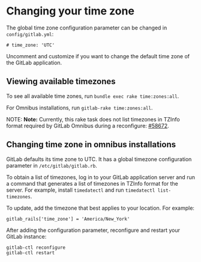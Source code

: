 # Changing your time zone

The global time zone configuration parameter can be changed in `config/gitlab.yml`:

```
# time_zone: 'UTC'
```

Uncomment and customize if you want to change the default time zone of the GitLab application.


## Viewing available timezones

To see all available time zones, run `bundle exec rake time:zones:all`.

For Omnibus installations, run `gitlab-rake time:zones:all`.

NOTE: **Note:**
Currently, this rake task does not list timezones in TZInfo format required by GitLab Omnibus during a reconfigure: [#58672](https://gitlab.com/gitlab-org/gitlab-ce/issues/58672).

## Changing time zone in omnibus installations

GitLab defaults its time zone to UTC. It has a global timezone configuration parameter in `/etc/gitlab/gitlab.rb`.

To obtain a list of timezones, log in to your GitLab application server and run a command that generates a list of timezones in TZInfo format for the server. For example, install `timedatectl` and run `timedatectl list-timezones`.

To update, add the timezone that best applies to your location. For example:

```
gitlab_rails['time_zone'] = 'America/New_York'
```

After adding the configuration parameter, reconfigure and restart your GitLab instance:

```
gitlab-ctl reconfigure
gitlab-ctl restart
```

